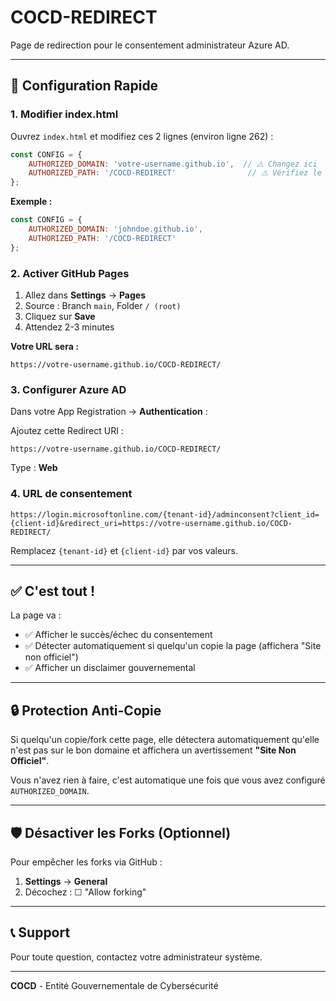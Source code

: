# COCD-REDIRECT

Page de redirection pour le consentement administrateur Azure AD.

---

## 🚀 Configuration Rapide

### 1. Modifier index.html

Ouvrez `index.html` et modifiez ces 2 lignes (environ ligne 262) :

```javascript
const CONFIG = {
    AUTHORIZED_DOMAIN: 'votre-username.github.io',  // ⚠️ Changez ici
    AUTHORIZED_PATH: '/COCD-REDIRECT'                // ⚠️ Vérifiez le nom
};
```

**Exemple :**
```javascript
const CONFIG = {
    AUTHORIZED_DOMAIN: 'johndoe.github.io',
    AUTHORIZED_PATH: '/COCD-REDIRECT'
};
```

### 2. Activer GitHub Pages

1. Allez dans **Settings** → **Pages**
2. Source : Branch `main`, Folder `/ (root)`
3. Cliquez sur **Save**
4. Attendez 2-3 minutes

**Votre URL sera :**
```
https://votre-username.github.io/COCD-REDIRECT/
```

### 3. Configurer Azure AD

Dans votre App Registration → **Authentication** :

Ajoutez cette Redirect URI :
```
https://votre-username.github.io/COCD-REDIRECT/
```

Type : **Web**

### 4. URL de consentement

```
https://login.microsoftonline.com/{tenant-id}/adminconsent?client_id={client-id}&redirect_uri=https://votre-username.github.io/COCD-REDIRECT/
```

Remplacez `{tenant-id}` et `{client-id}` par vos valeurs.

---

## ✅ C'est tout !

La page va :
- ✅ Afficher le succès/échec du consentement
- ✅ Détecter automatiquement si quelqu'un copie la page (affichera "Site non officiel")
- ✅ Afficher un disclaimer gouvernemental

---

## 🔒 Protection Anti-Copie

Si quelqu'un copie/fork cette page, elle détectera automatiquement qu'elle n'est pas sur le bon domaine et affichera un avertissement **"Site Non Officiel"**.

Vous n'avez rien à faire, c'est automatique une fois que vous avez configuré `AUTHORIZED_DOMAIN`.

---

## 🛡️ Désactiver les Forks (Optionnel)

Pour empêcher les forks via GitHub :

1. **Settings** → **General**
2. Décochez : ☐ "Allow forking"

---

## 📞 Support

Pour toute question, contactez votre administrateur système.

---

**COCD** - Entité Gouvernementale de Cybersécurité
